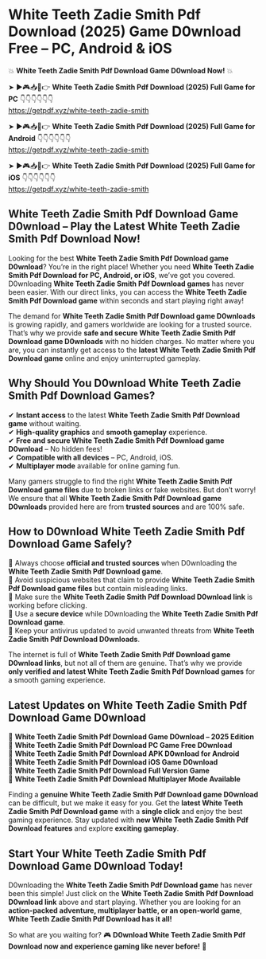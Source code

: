# White Teeth Zadie Smith Pdf Download (2025) Game D0wnload Free – PC, Android & iOS

💥 **White Teeth Zadie Smith Pdf Download Game D0wnload Now!** 💥  

➤ ►🎮📥📱👉 **White Teeth Zadie Smith Pdf Download (2025) Full Game for PC** 👇👇👇👇👇👇  
https://getpdf.xyz/white-teeth-zadie-smith  

➤ ►🎮📥📱👉 **White Teeth Zadie Smith Pdf Download (2025) Full Game for Android** 👇👇👇👇👇👇  
https://getpdf.xyz/white-teeth-zadie-smith  

➤ ►🎮📥📱👉 **White Teeth Zadie Smith Pdf Download (2025) Full Game for iOS** 👇👇👇👇👇👇  
https://getpdf.xyz/white-teeth-zadie-smith  

## White Teeth Zadie Smith Pdf Download Game D0wnload – Play the Latest White Teeth Zadie Smith Pdf Download Now!

Looking for the best **White Teeth Zadie Smith Pdf Download game D0wnload**? You’re in the right place! Whether you need **White Teeth Zadie Smith Pdf Download for PC, Android, or iOS**, we’ve got you covered. D0wnloading **White Teeth Zadie Smith Pdf Download games** has never been easier. With our direct links, you can access the **White Teeth Zadie Smith Pdf Download game** within seconds and start playing right away!  

The demand for **White Teeth Zadie Smith Pdf Download game D0wnloads** is growing rapidly, and gamers worldwide are looking for a trusted source. That’s why we provide **safe and secure White Teeth Zadie Smith Pdf Download game D0wnloads** with no hidden charges. No matter where you are, you can instantly get access to the **latest White Teeth Zadie Smith Pdf Download game** online and enjoy uninterrupted gameplay.  

## **Why Should You D0wnload White Teeth Zadie Smith Pdf Download Games?**  

✔ **Instant access** to the latest **White Teeth Zadie Smith Pdf Download game** without waiting.  
✔ **High-quality graphics** and **smooth gameplay** experience.  
✔ **Free and secure White Teeth Zadie Smith Pdf Download game D0wnload** – No hidden fees!  
✔ **Compatible with all devices** – PC, Android, iOS.  
✔ **Multiplayer mode** available for online gaming fun.  

Many gamers struggle to find the right **White Teeth Zadie Smith Pdf Download game files** due to broken links or fake websites. But don’t worry! We ensure that all **White Teeth Zadie Smith Pdf Download game D0wnloads** provided here are from **trusted sources** and are 100% safe.  

## **How to D0wnload White Teeth Zadie Smith Pdf Download Game Safely?**  

📌 Always choose **official and trusted sources** when D0wnloading the **White Teeth Zadie Smith Pdf Download game**.  
📌 Avoid suspicious websites that claim to provide **White Teeth Zadie Smith Pdf Download game files** but contain misleading links.  
📌 Make sure the **White Teeth Zadie Smith Pdf Download D0wnload link** is working before clicking.  
📌 Use a **secure device** while D0wnloading the **White Teeth Zadie Smith Pdf Download game**.  
📌 Keep your antivirus updated to avoid unwanted threats from **White Teeth Zadie Smith Pdf Download D0wnloads**.  

The internet is full of **White Teeth Zadie Smith Pdf Download game D0wnload links**, but not all of them are genuine. That’s why we provide **only verified and latest White Teeth Zadie Smith Pdf Download games** for a smooth gaming experience.  

## **Latest Updates on White Teeth Zadie Smith Pdf Download Game D0wnload**  

🔹 **White Teeth Zadie Smith Pdf Download Game D0wnload – 2025 Edition**  
🔹 **White Teeth Zadie Smith Pdf Download PC Game Free D0wnload**  
🔹 **White Teeth Zadie Smith Pdf Download APK D0wnload for Android**  
🔹 **White Teeth Zadie Smith Pdf Download iOS Game D0wnload**  
🔹 **White Teeth Zadie Smith Pdf Download Full Version Game**  
🔹 **White Teeth Zadie Smith Pdf Download Multiplayer Mode Available**  

Finding a **genuine White Teeth Zadie Smith Pdf Download game D0wnload** can be difficult, but we make it easy for you. Get the **latest White Teeth Zadie Smith Pdf Download game** with a **single click** and enjoy the best gaming experience. Stay updated with **new White Teeth Zadie Smith Pdf Download features** and explore **exciting gameplay**.  

## **Start Your White Teeth Zadie Smith Pdf Download Game D0wnload Today!**  

D0wnloading the **White Teeth Zadie Smith Pdf Download game** has never been this simple! Just click on the **White Teeth Zadie Smith Pdf Download D0wnload link** above and start playing. Whether you are looking for an **action-packed adventure, multiplayer battle, or an open-world game**, **White Teeth Zadie Smith Pdf Download has it all!**  

So what are you waiting for? 🎮 **D0wnload White Teeth Zadie Smith Pdf Download now and experience gaming like never before!** 🚀  